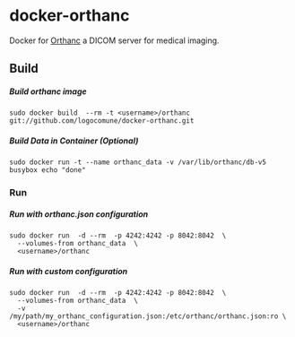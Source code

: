 # docker-orthanc
Docker for [Orthanc](http://www.orthanc-server.com/) a DICOM server for medical imaging.

## Build
##### Build orthanc image

    sudo docker build  --rm -t <username>/orthanc git://github.com/logocomune/docker-orthanc.git

##### Build Data in Container (Optional)

    sudo docker run -t --name orthanc_data -v /var/lib/orthanc/db-v5 busybox echo "done"

### Run
##### Run with orthanc.json configuration

    sudo docker run  -d --rm  -p 4242:4242 -p 8042:8042  \
      --volumes-from orthanc_data  \
      <username>/orthanc
      
##### Run with custom configuration

    sudo docker run  -d --rm  -p 4242:4242 -p 8042:8042  \
      --volumes-from orthanc_data  \
      -v /my/path/my_orthanc_configuration.json:/etc/orthanc/orthanc.json:ro \
      <username>/orthanc



